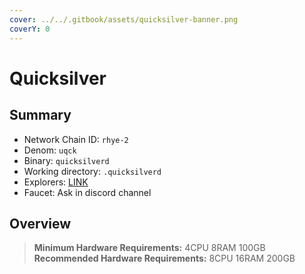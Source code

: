 ```yaml
---
cover: ../../.gitbook/assets/quicksilver-banner.png
coverY: 0
---
```


# Quicksilver

## Summary

* Network Chain ID: `rhye-2`
* Denom: `uqck`
* Binary: `quicksilverd`
* Working directory: `.quicksilverd`
* Explorers: [LINK](https://testnet.quicksilver.explorers.guru/)
* Faucet: Ask in discord channel

## Overview

> **Minimum Hardware Requirements:** 4CPU 8RAM 100GB \
> **Recommended Hardware Requirements:** 8CPU 16RAM 200GB
